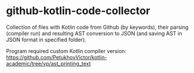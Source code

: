 # github-kotlin-code-collector

Collection of files with Kotlin code from Github (by keywords), their parsing (compiler run) and resulting AST conversion to JSON (and saving AST in JSON format in specified folder).

Program required custom Kotlin compiler version: https://github.com/PetukhovVictor/kotlin-academic/tree/vp/ast_printing_text
